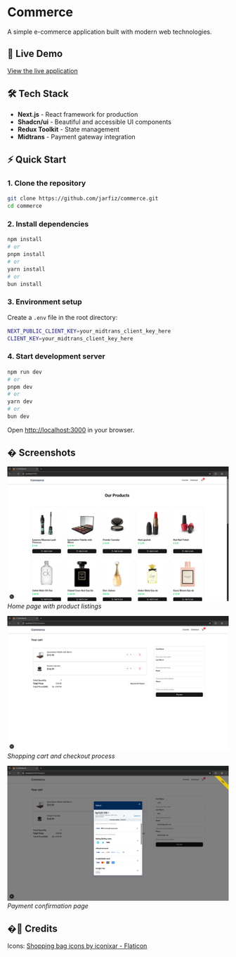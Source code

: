 # Commerce

A simple e-commerce application built with modern web technologies.

## 🚀 Live Demo

[View the live application](https://commerce-five-delta-74.vercel.app/)

## 🛠️ Tech Stack

- **Next.js** - React framework for production
- **Shadcn/ui** - Beautiful and accessible UI components
- **Redux Toolkit** - State management
- **Midtrans** - Payment gateway integration

## ⚡ Quick Start

### 1. Clone the repository

```bash
git clone https://github.com/jarfiz/commerce.git
cd commerce
```

### 2. Install dependencies

```bash
npm install
# or
pnpm install
# or
yarn install
# or
bun install
```

### 3. Environment setup

Create a `.env` file in the root directory:

```bash
NEXT_PUBLIC_CLIENT_KEY=your_midtrans_client_key_here
CLIENT_KEY=your_midtrans_client_key_here
```

### 4. Start development server

```bash
npm run dev
# or
pnpm dev
# or
yarn dev
# or
bun dev
```

Open [http://localhost:3000](http://localhost:3000) in your browser.

## � Screenshots

![Home Page](./screenshots/home-page.png)
_Home page with product listings_

![Checkout Page](./screenshots/checkout-page.png)
_Shopping cart and checkout process_

![Payment Success](./screenshots/midtrans-popup.png)
_Payment confirmation page_

## �📝 Credits

Icons: [Shopping bag icons by iconixar - Flaticon](https://www.flaticon.com/free-icons/shopping-bag)
